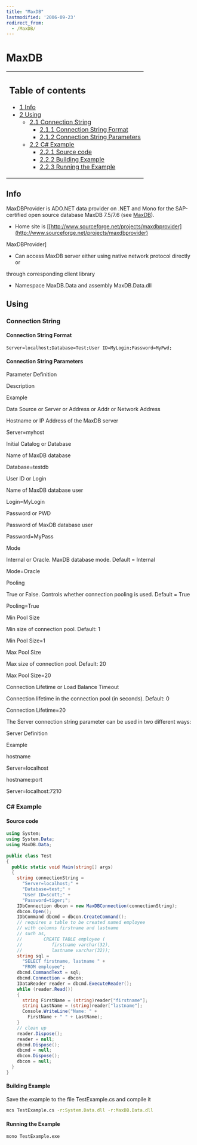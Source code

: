 ```yaml
---
title: "MaxDB"
lastmodified: '2006-09-23'
redirect_from:
  - /MaxDB/
---
```


MaxDB
=====

<table>
<col width="100%" />
<tbody>
<tr class="odd">
<td align="left"><h2>Table of contents</h2>
<ul>
<li><a href="#info">1 Info</a></li>
<li><a href="#using">2 Using</a>
<ul>
<li><a href="#connection-string">2.1 Connection String</a>
<ul>
<li><a href="#connection-string-format">2.1.1 Connection String Format</a></li>
<li><a href="#connection-string-parameters">2.1.2 Connection String Parameters</a></li>
</ul></li>
<li><a href="#c-example">2.2 C# Example</a>
<ul>
<li><a href="#source-code">2.2.1 Source code</a></li>
<li><a href="#building-example">2.2.2 Building Example</a></li>
<li><a href="#running-the-example">2.2.3 Running the Example</a></li>
</ul></li>
</ul></li>
</ul></td>
</tr>
</tbody>
</table>

Info
----

MaxDBProvider is ADO.NET data provider on .NET and Mono for the SAP-certified open source database MaxDB 7.5/7.6 (see [MaxDB](http://www.mysql.com/products/maxdb)).

-   Home site is [[http://www.sourceforge.net/projects/maxdbprovider](http://www.sourceforge.net/projects/maxdbprovider)

MaxDBProvider]

-   Can access MaxDB server either using native network protocol directly or

through corresponding client library

-   Namespace MaxDB.Data and assembly MaxDB.Data.dll

Using
-----

### Connection String

#### Connection String Format

`Server=localhost;Database=Test;User ID=MyLogin;Password=MyPwd;`

#### Connection String Parameters

Parameter Definition

Description

Example

Data Source or Server or Address or
Addr or Network Address

Hostname or IP Address of the MaxDB server

Server=myhost

Initial Catalog or Database

Name of MaxDB database

Database=testdb

User ID or Login

Name of MaxDB database user

Login=MyLogin

Password or PWD

Password of MaxDB database user

Password=MyPass

Mode

Internal or Oracle. MaxDB database mode. Default = Internal

Mode=Oracle

Pooling

True or False. Controls whether connection pooling is used. Default = True

Pooling=True

Min Pool Size

Min size of connection pool. Default: 1

Min Pool Size=1

Max Pool Size

Max size of connection pool. Default: 20

Max Pool Size=20

Connection Lifetime or
Load Balance Timeout

Connection lifetime in the connection pool (in seconds). Default: 0

Connection Lifetime=20

The Server connection string parameter can be used in two different ways:

Server Definition

Example

hostname

Server=localhost

hostname:port

Server=localhost:7210

### C\# Example

#### Source code

``` csharp
using System;
using System.Data;
using MaxDB.Data;
 
public class Test
{
  public static void Main(string[] args)
  {
    string connectionString =
      "Server=localhost;" +
      "Database=test;" +
      "User ID=scott;" +
      "Password=tiger;";
    IDbConnection dbcon = new MaxDBConnection(connectionString);
    dbcon.Open();
    IDbCommand dbcmd = dbcon.CreateCommand();
    // requires a table to be created named employee
    // with columns firstname and lastname
    // such as,
    //        CREATE TABLE employee (
    //           firstname varchar(32),
    //           lastname varchar(32));
    string sql =
      "SELECT firstname, lastname " +
      "FROM employee";
    dbcmd.CommandText = sql;
    dbcmd.Connection = dbcon;
    IDataReader reader = dbcmd.ExecuteReader();
    while (reader.Read())
    {
      string FirstName = (string)reader["firstname"];
      string LastName = (string)reader["lastname"];
      Console.WriteLine("Name: " +
        FirstName + " " + LastName);
    }
    // clean up
    reader.Dispose();
    reader = null;
    dbcmd.Dispose();
    dbcmd = null;
    dbcon.Dispose();
    dbcon = null;
  }
}
```

#### Building Example

Save the example to the file TestExample.cs and compile it

``` bash
mcs TestExample.cs -r:System.Data.dll -r:MaxDB.Data.dll
```

#### Running the Example

``` bash
mono TestExample.exe
```

